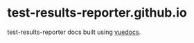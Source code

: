 # test-results-reporter.github.io

test-results-reporter docs built using [vuedocs](https://vuepress.vuejs.org).


